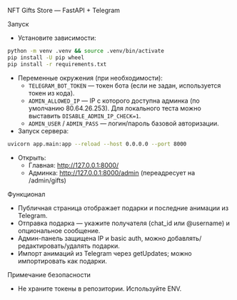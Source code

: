 NFT Gifts Store — FastAPI + Telegram

Запуск
- Установите зависимости:
```bash
python -m venv .venv && source .venv/bin/activate
pip install -U pip wheel
pip install -r requirements.txt
```
- Переменные окружения (при необходимости):
  - `TELEGRAM_BOT_TOKEN` — токен бота (если не задан, используется токен из кода).
  - `ADMIN_ALLOWED_IP` — IP с которого доступна админка (по умолчанию 80.64.26.253). Для локального теста можно выставить `DISABLE_ADMIN_IP_CHECK=1`.
  - `ADMIN_USER` / `ADMIN_PASS` — логин/пароль базовой авторизации.
- Запуск сервера:
```bash
uvicorn app.main:app --reload --host 0.0.0.0 --port 8000
```
- Открыть:
  - Главная: http://127.0.0.1:8000/
  - Админка: http://127.0.0.1:8000/admin (переадресует на /admin/gifts)

Функционал
- Публичная страница отображает подарки и последние анимации из Telegram.
- Отправка подарка — укажите получателя (chat_id или @username) и опциональное сообщение.
- Админ-панель защищена IP и basic auth, можно добавлять/редактировать/удалять подарки.
- Импорт анимаций из Telegram через getUpdates; можно импортировать как подарки.

Примечание безопасности
- Не храните токены в репозитории. Используйте ENV.
